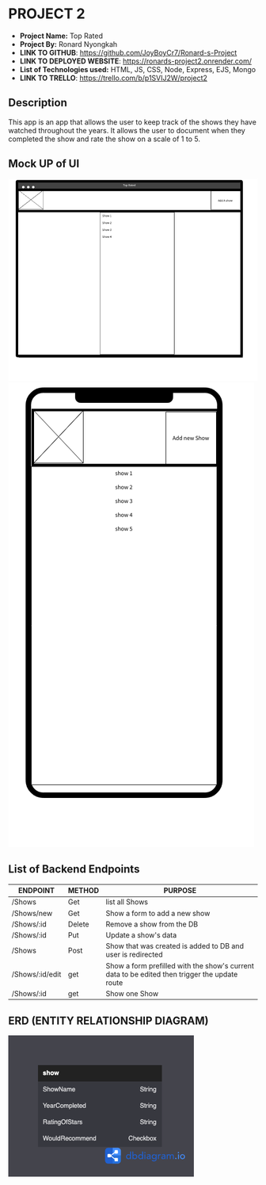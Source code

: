 # PROJECT 2

- **Project Name:** Top Rated
- **Project By:** Ronard Nyongkah
- **LINK TO GITHUB**: https://github.com/JoyBoyCr7/Ronard-s-Project
- **LINK TO DEPLOYED WEBSITE**: https://ronards-project2.onrender.com/
- **List of Technologies used:** HTML, JS, CSS, Node, Express, EJS, Mongo
- **LINK TO TRELLO**: https://trello.com/b/p1SVIJ2W/project2

## Description
This app is an app that allows the user to keep track of the shows they have watched throughout the years. It allows the user to document when they completed the show and rate the show on a scale of 1 to 5.

## Mock UP of UI

![Desktop View](./images/firstpage.png)
![Mobile View](./images/phoneview.png)

## List of Backend Endpoints

| ENDPOINT | METHOD | PURPOSE |
|----------|--------|---------|
| /Shows | Get | list all Shows |
|/Shows/new | Get | Show a form to add a new show |
|/Shows/:id | Delete | Remove a show from the DB |
|/Shows/:id | Put | Update a show's data |
|/Shows | Post | Show that was created is added to DB and user is redirected |
|/Shows/:id/edit | get | Show a form prefilled with the show's current data to be edited then trigger the update route|
|/Shows/:id | get | Show one Show |

## ERD (ENTITY RELATIONSHIP DIAGRAM)

![PICTURE OF ERD](./images/Myerd.png)

